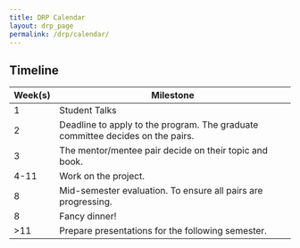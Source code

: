 ```yaml
---
title: DRP Calendar
layout: drp_page
permalink: /drp/calendar/
---
```


<h2 class="mb-3">Timeline</h2>

| Week(s) | Milestone                                                                      |
|---------|--------------------------------------------------------------------------------|
|       1 | Student Talks                                                                  |
|       2 | Deadline to apply to the program. The graduate committee decides on the pairs. |
|       3 | The mentor/mentee pair decide on their topic and book.                         |
|    4-11 | Work on the project.                                                           |
|       8 | Mid-semester evaluation. To ensure all pairs are progressing.                  |
|       8 | Fancy dinner!                                                                  |
|     >11 | Prepare presentations for the following semester.                              |
